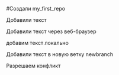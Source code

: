 ﻿#Создали my_first_repo

Добавили текст

Добавили текст через веб-браузер

добавим текст локально

Добавили текст в новую ветку newbranch

Разрешаем конфликт
